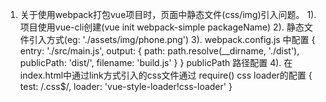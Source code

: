 1. 关于使用webpack打包vue项目时，页面中静态文件(css/img)引入问题。
	1). 项目使用vue-cli创建(vue init webpack-simple packageName)
	2). 静态文件引入方式(eg:	'./assets/img/phone.png')
	3). webpack.config.js 中配置
		{
		  entry: './src/main.js',
		  output: {
		    path: path.resolve(__dirname, './dist'),
		    publicPath: 'dist/',
		    filename: 'build.js'
		  } 
		}
		publicPath 路径配置
	4). 在index.html中通过link方式引入的css文件通过 require()
		css loader的配置
	    {
	      test: /\.css$/,
	      loader: 'vue-style-loader!css-loader'
	    }

